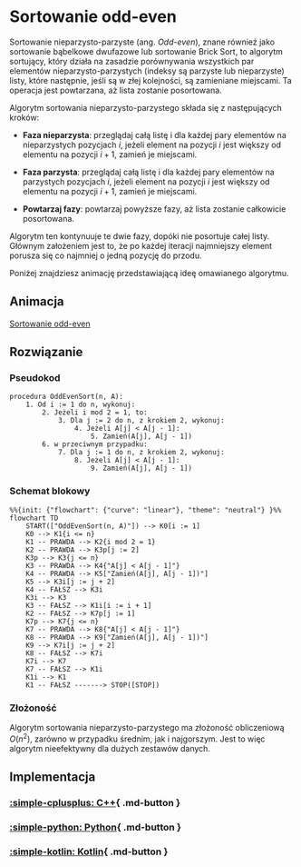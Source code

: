 # Sortowanie odd-even

Sortowanie nieparzysto-parzyste (ang. *Odd-even*), znane również jako sortowanie bąbelkowe dwufazowe lub sortowanie Brick Sort, to algorytm sortujący, który działa na zasadzie porównywania wszystkich par elementów nieparzysto-parzystych (indeksy są parzyste lub nieparzyste) listy, które następnie, jeśli są w złej kolejności, są zamieniane miejscami. Ta operacja jest powtarzana, aż lista zostanie posortowana.

Algorytm sortowania nieparzysto-parzystego składa się z następujących kroków:

- **Faza nieparzysta**: przeglądaj całą listę i dla każdej pary elementów na nieparzystych pozycjach $i$, jeżeli element na pozycji $i$ jest większy od elementu na pozycji $i+1$, zamień je miejscami.

- **Faza parzysta**: przeglądaj całą listę i dla każdej pary elementów na parzystych pozycjach $i$, jeżeli element na pozycji $i$ jest większy od elementu na pozycji $i+1$, zamień je miejscami.

- **Powtarzaj fazy**: powtarzaj powyższe fazy, aż lista zostanie całkowicie posortowana.

Algorytm ten kontynuuje te dwie fazy, dopóki nie posortuje całej listy. Głównym założeniem jest to, że po każdej iteracji najmniejszy element porusza się co najmniej o jedną pozycję do przodu.

Poniżej znajdziesz animację przedstawiającą ideę omawianego algorytmu.

## Animacja

[Sortowanie odd-even](https://blackbat13.github.io/visul2/sorting/odd_even_sort/#array=%5B6%2C5%2C3%2C1%2C8%2C7%2C2%2C4%5D)

## Rozwiązanie

### Pseudokod

```
procedura OddEvenSort(n, A):
    1. Od i := 1 do n, wykonuj:
        2. Jeżeli i mod 2 = 1, to:
            3. Dla j := 2 do n, z krokiem 2, wykonuj:
                4. Jeżeli A[j] < A[j - 1]:
                    5. Zamień(A[j], A[j - 1])
        6. w przeciwnym przypadku:
            7. Dla j := 1 do n, z krokiem 2, wykonuj:
                8. Jeżeli A[j] < A[j - 1]:
                    9. Zamień(A[j], A[j - 1])
```

### Schemat blokowy

```mermaid
%%{init: {"flowchart": {"curve": "linear"}, "theme": "neutral"} }%%
flowchart TD
    START(["OddEvenSort(n, A)"]) --> K0[i := 1]
    K0 --> K1{i <= n}
    K1 -- PRAWDA --> K2{i mod 2 = 1}
    K2 -- PRAWDA --> K3p[j := 2]
    K3p --> K3{j <= n}
    K3 -- PRAWDA --> K4{"A[j] < A[j - 1]"}
    K4 -- PRAWDA --> K5["Zamień(A[j], A[j - 1])"]
    K5 --> K3i[j := j + 2]
    K4 -- FAŁSZ --> K3i
    K3i --> K3
    K3 -- FAŁSZ --> K1i[i := i + 1]
    K2 -- FAŁSZ --> K7p[j := 1]
    K7p --> K7{j <= n}
    K7 -- PRAWDA --> K8{"A[j] < A[j - 1]"}
    K8 -- PRAWDA --> K9["Zamień(A[j], A[j - 1])"]
    K9 --> K7i[j := j + 2]
    K8 -- FAŁSZ --> K7i
    K7i --> K7
    K7 -- FAŁSZ --> K1i
    K1i --> K1
    K1 -- FAŁSZ -------> STOP([STOP])
```

### Złożoność

Algorytm sortowania nieparzysto-parzystego ma złożoność obliczeniową $O(n^2)$, zarówno w przypadku średnim, jak i najgorszym. Jest to więc algorytm nieefektywny dla dużych zestawów danych.

## Implementacja

### [:simple-cplusplus: C++](../../programming/c++/algorithms/sorting/odd-even-sort.md){ .md-button }

### [:simple-python: Python](../../programming/python/algorithms/sorting/odd-even-sort.md){ .md-button }

### [:simple-kotlin: Kotlin](../../programming/kotlin/algorithms/sorting/odd-even-sort.md){ .md-button }
